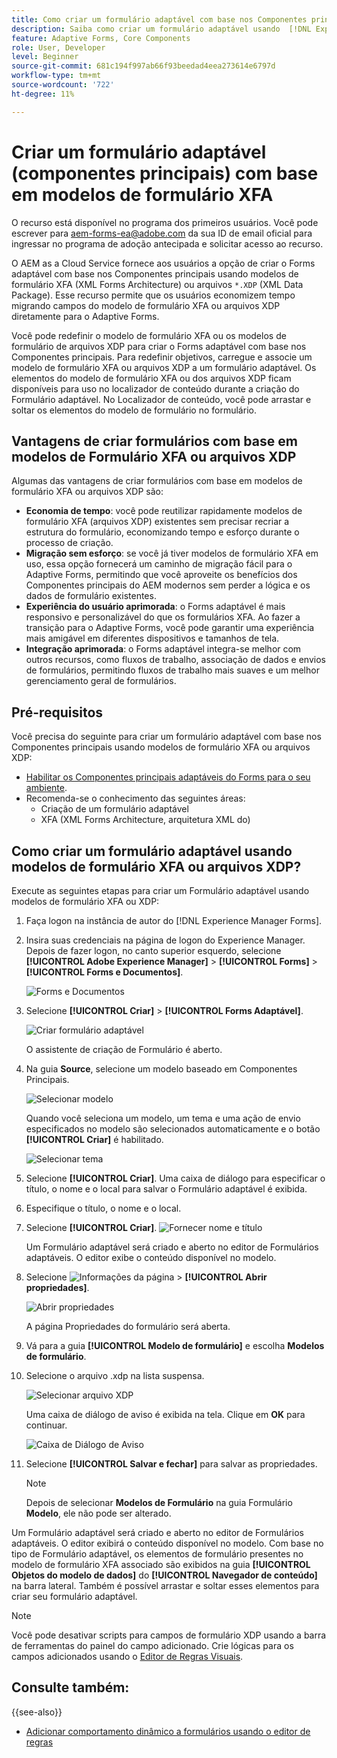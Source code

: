 ```yaml
---
title: Como criar um formulário adaptável com base nos Componentes principais usando modelos de formulário XFA?
description: Saiba como criar um formulário adaptável usando  [!DNL Experience Manager Forms] os modelos de formulário XFA ou arquivos XDP.
feature: Adaptive Forms, Core Components
role: User, Developer
level: Beginner
source-git-commit: 681c194f997ab66f93beedad4eea273614e6797d
workflow-type: tm+mt
source-wordcount: '722'
ht-degree: 11%

---
```



# Criar um formulário adaptável (componentes principais) com base em modelos de formulário XFA

<span class="preview"> O recurso está disponível no programa dos primeiros usuários. Você pode escrever para aem-forms-ea@adobe.com da sua ID de email oficial para ingressar no programa de adoção antecipada e solicitar acesso ao recurso. </span>

O AEM as a Cloud Service fornece aos usuários a opção de criar o Forms adaptável com base nos Componentes principais usando modelos de formulário XFA (XML Forms Architecture) ou arquivos `*.XDP` (XML Data Package). Esse recurso permite que os usuários economizem tempo migrando campos do modelo de formulário XFA ou arquivos XDP diretamente para o Adaptive Forms.

Você pode redefinir o modelo de formulário XFA ou os modelos de formulário de arquivos XDP para criar o Forms adaptável com base nos Componentes principais. Para redefinir objetivos, carregue e associe um modelo de formulário XFA ou arquivos XDP a um formulário adaptável. Os elementos do modelo de formulário XFA ou dos arquivos XDP ficam disponíveis para uso no localizador de conteúdo durante a criação do Formulário adaptável. No Localizador de conteúdo, você pode arrastar e soltar os elementos do modelo de formulário no formulário.

## Vantagens de criar formulários com base em modelos de Formulário XFA ou arquivos XDP

Algumas das vantagens de criar formulários com base em modelos de formulário XFA ou arquivos XDP são:

* **Economia de tempo**: você pode reutilizar rapidamente modelos de formulário XFA (arquivos XDP) existentes sem precisar recriar a estrutura do formulário, economizando tempo e esforço durante o processo de criação.
* **Migração sem esforço**: se você já tiver modelos de formulário XFA em uso, essa opção fornecerá um caminho de migração fácil para o Adaptive Forms, permitindo que você aproveite os benefícios dos Componentes principais do AEM modernos sem perder a lógica e os dados de formulário existentes.
* **Experiência do usuário aprimorada**: o Forms adaptável é mais responsivo e personalizável do que os formulários XFA. Ao fazer a transição para o Adaptive Forms, você pode garantir uma experiência mais amigável em diferentes dispositivos e tamanhos de tela.
* **Integração aprimorada**: o Forms adaptável integra-se melhor com outros recursos, como fluxos de trabalho, associação de dados e envios de formulários, permitindo fluxos de trabalho mais suaves e um melhor gerenciamento geral de formulários.

## Pré-requisitos

Você precisa do seguinte para criar um formulário adaptável com base nos Componentes principais usando modelos de formulário XFA ou arquivos XDP:

* [Habilitar os Componentes principais adaptáveis do Forms para o seu ambiente](enable-adaptive-forms-core-components.md).
* Recomenda-se o conhecimento das seguintes áreas:
   * Criação de um formulário adaptável
   * XFA (XML Forms Architecture, arquitetura XML do)

## Como criar um formulário adaptável usando modelos de formulário XFA ou arquivos XDP?

Execute as seguintes etapas para criar um Formulário adaptável usando modelos de formulário XFA ou XDP:

1. Faça logon na instância de autor do [!DNL Experience Manager Forms].
1. Insira suas credenciais na página de logon do Experience Manager. Depois de fazer logon, no canto superior esquerdo, selecione **[!UICONTROL Adobe Experience Manager]** > **[!UICONTROL Forms]** > **[!UICONTROL Forms e Documentos]**.

   ![Forms e Documentos](/help/forms/assets/create-fdm.png)

1. Selecione **[!UICONTROL Criar]** > **[!UICONTROL Forms Adaptável]**.

   ![Criar formulário adaptável](/help/forms/assets/create-af.png)

   O assistente de criação de Formulário é aberto.
1. Na guia **Source**, selecione um modelo baseado em Componentes Principais.

   ![Selecionar modelo](/help/forms/assets/select-template.png)

   Quando você seleciona um modelo, um tema e uma ação de envio especificados no modelo são selecionados automaticamente e o botão **[!UICONTROL Criar]** é habilitado.

   ![Selecionar tema](/help/forms/assets/select-form-theme.png)

1. Selecione **[!UICONTROL Criar]**. Uma caixa de diálogo para especificar o título, o nome e o local para salvar o Formulário adaptável é exibida.
1. Especifique o título, o nome e o local.
1. Selecione **[!UICONTROL Criar]**.
   ![Fornecer nome e título](/help/forms/assets/create-form.png)

   Um Formulário adaptável será criado e aberto no editor de Formulários adaptáveis. O editor exibe o conteúdo disponível no modelo.
1. Selecione ![Informações da página](/help/forms/assets/Smock_Properties_18_N.svg) > **[!UICONTROL Abrir propriedades]**.

   ![Abrir propriedades](/help/forms/assets/form-properties.png)

   A página Propriedades do formulário será aberta.
1. Vá para a guia **[!UICONTROL Modelo de formulário]** e escolha **Modelos de formulário**.
1. Selecione o arquivo .xdp na lista suspensa.

   ![Selecionar arquivo XDP](/help/forms/assets/select-xdp-file.png)

   Uma caixa de diálogo de aviso é exibida na tela. Clique em **OK** para continuar.

   ![Caixa de Diálogo de Aviso](/help/forms/assets/fdm-warning.png)

1. Selecione **[!UICONTROL Salvar e fechar]** para salvar as propriedades.

   >[!NOTE]
   >
   > Depois de selecionar **Modelos de Formulário** na guia Formulário **Modelo**, ele não pode ser alterado.


Um Formulário adaptável será criado e aberto no editor de Formulários adaptáveis. O editor exibirá o conteúdo disponível no modelo.  Com base no tipo de Formulário adaptável, os elementos de formulário presentes no modelo de formulário XFA associado são exibidos na guia **[!UICONTROL Objetos do modelo de dados]** do **[!UICONTROL Navegador de conteúdo]** na barra lateral. Também é possível arrastar e soltar esses elementos para criar seu formulário adaptável.

>[!NOTE]
>
> Você pode desativar scripts para campos de formulário XDP usando a barra de ferramentas do painel do campo adicionado. Crie lógicas para os campos adicionados usando o [Editor de Regras Visuais](/help/forms/rule-editor-core-components.md).

## Consulte também:

{{see-also}}
* [Adicionar comportamento dinâmico a formulários usando o editor de regras](/help/forms/rule-editor-core-components.md)